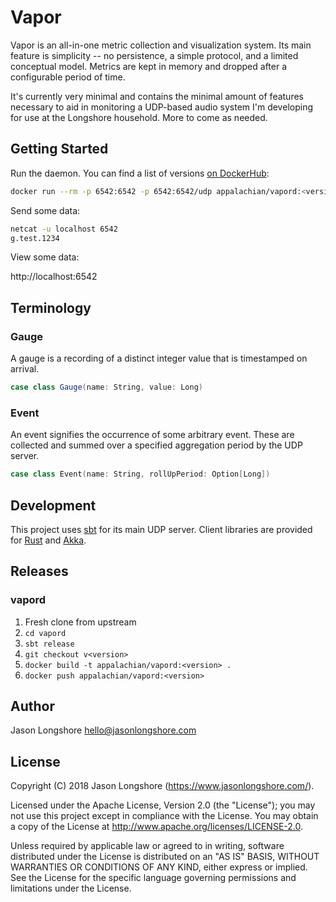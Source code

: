 # Vapor

Vapor is an all-in-one metric collection and visualization system. Its main feature is simplicity -- no persistence, a simple protocol, and a limited conceptual model. Metrics are kept in memory and dropped after a configurable period of time.

It's currently very minimal and contains the minimal amount of features necessary to aid in monitoring a UDP-based audio system I'm developing for use at the Longshore household. More to come as needed.

## Getting Started

Run the daemon. You can find a list of versions [on DockerHub](https://hub.docker.com/r/appalachian/vapord/tags/):

```bash
docker run --rm -p 6542:6542 -p 6542:6542/udp appalachian/vapord:<version>
```

Send some data:

```bash
netcat -u localhost 6542
g.test.1234
```

View some data:

http://localhost:6542

## Terminology

### Gauge

A gauge is a recording of a distinct integer value that is timestamped on arrival.

```scala
case class Gauge(name: String, value: Long)
```

### Event

An event signifies the occurrence of some arbitrary event. These are collected and summed over a specified aggregation period by the UDP server.

```scala
case class Event(name: String, rollUpPeriod: Option[Long])
```

## Development

This project uses [sbt](https://www.scala-sbt.org/) for its main UDP server. Client libraries are provided for [Rust](https://www.rust-lang.org/en-US/) and [Akka](https://akka.io/).

## Releases

### vapord

1. Fresh clone from upstream
2. `cd vapord`
3. `sbt release`
4. `git checkout v<version>`
5. `docker build -t appalachian/vapord:<version> .`
6. `docker push appalachian/vapord:<version>`

## Author

Jason Longshore <hello@jasonlongshore.com>

## License

Copyright (C) 2018 Jason Longshore (https://www.jasonlongshore.com/).

Licensed under the Apache License, Version 2.0 (the "License"); you may not use this project except in compliance with the License. You may obtain a copy of the License at http://www.apache.org/licenses/LICENSE-2.0.

Unless required by applicable law or agreed to in writing, software distributed under the License is distributed on an "AS IS" BASIS, WITHOUT WARRANTIES OR CONDITIONS OF ANY KIND, either express or implied. See the License for the specific language governing permissions and limitations under the License.

